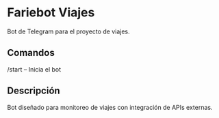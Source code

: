 # Fariebot Viajes

Bot de Telegram para el proyecto de viajes.

## Comandos
/start – Inicia el bot

## Descripción
Bot diseñado para monitoreo de viajes con integración de APIs externas.
